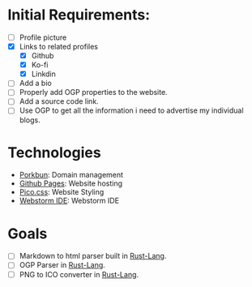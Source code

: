 # Initial Requirements:

- [ ] Profile picture
- [x] Links to related profiles
    - [x] Github
    - [x] Ko-fi
    - [x] Linkdin
- [ ] Add a bio
- [ ] Properly add OGP properties to the website.
- [ ] Add a source code link.
- [ ] Use OGP to get all the information i need to advertise my individual blogs.

# Technologies

- [Porkbun](https://porkbun.com/): Domain management
- [Github Pages](https://pages.github.com): Website hosting
- [Pico.css](https://picocss.com): Website Styling
- [Webstorm IDE](https://www.jetbrains.com/webstorm/): Webstorm IDE

# Goals

- [ ] Markdown to html parser built in [Rust-Lang](https://www.rust-lang.org).
- [ ] OGP Parser in [Rust-Lang](https://www.rust-lang.org).
- [ ] PNG to ICO converter in [Rust-Lang](https://www.rust-lang.org).